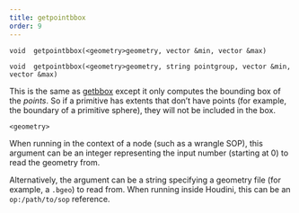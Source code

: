 ```yaml
---
title: getpointbbox
order: 9
---
```

`void  getpointbbox(<geometry>geometry, vector &min, vector &max)`

`void  getpointbbox(<geometry>geometry, string pointgroup, vector &min, vector &max)`

This is the same as [getbbox](./getbbox "Sets two vectors to the minimum and maximum corners of the bounding box for the geometry.") except it only computes the bounding box of the *points*. So if a primitive has extents that don’t have points (for example, the boundary of a primitive sphere), they will not be included in the box.

`<geometry>`

When running in the context of a node (such as a wrangle SOP), this argument can be an integer representing the input number (starting at 0) to read the geometry from.

Alternatively, the argument can be a string specifying a geometry file (for example, a `.bgeo`) to read from. When running inside Houdini, this can be an `op:/path/to/sop` reference.
